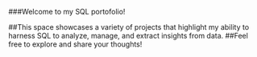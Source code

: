 ###Welcome to my SQL portofolio!

##This space showcases a variety of projects that highlight my ability to harness SQL to analyze, manage, and extract insights from data.
##Feel free to explore and share your thoughts!
